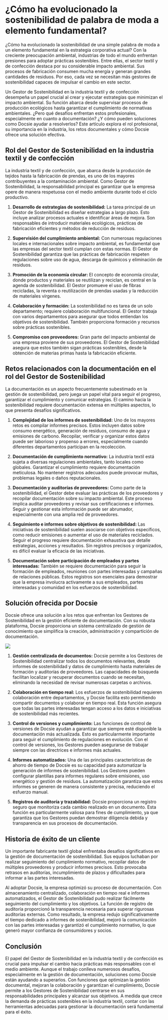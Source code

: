 # ¿Cómo ha evolucionado la sostenibilidad de palabra de moda a elemento fundamental?

¿Cómo ha evolucionado la sostenibilidad de una simple palabra de moda a un elemento fundamental en la estrategia corporativa actual? Con la creciente preocupación ambiental, industrias de todo el mundo enfrentan presiones para adoptar prácticas sostenibles. Entre ellas, el sector textil y de confección destaca por su considerable impacto ambiental. Sus procesos de fabricación consumen mucha energía y generan grandes cantidades de residuos. Por eso, cada vez se necesitan más gestores de sostenibilidad capaces de impulsar el cambio en este sector.

Un Gestor de Sostenibilidad en la industria textil y de confección desempeña un papel crucial al crear y ejecutar estrategias que minimizan el impacto ambiental. Su función abarca desde supervisar procesos de producción ecológicos hasta garantizar el cumplimiento de normativas ambientales. ¿Pero qué desafíos enfrentan estos profesionales, especialmente en cuanto a documentación? ¿Y cómo pueden soluciones como Docsie ayudar a resolverlos? Este artículo explora el rol profesional, su importancia en la industria, los retos documentales y cómo Docsie ofrece una solución efectiva.

## Rol del Gestor de Sostenibilidad en la industria textil y de confección

La industria textil y de confección, que abarca desde la producción de tejidos hasta la fabricación de prendas, es uno de los mayores contribuyentes a la contaminación ambiental. Como Gestor de Sostenibilidad, la responsabilidad principal es garantizar que la empresa opere de manera respetuosa con el medio ambiente durante todo el ciclo productivo.

1. **Desarrollo de estrategias de sostenibilidad:** La tarea principal de un Gestor de Sostenibilidad es diseñar estrategias a largo plazo. Esto incluye analizar procesos actuales e identificar áreas de mejora. Son responsables de introducir materiales ecológicos, prácticas de fabricación eficientes y métodos de reducción de residuos.

2. **Supervisión del cumplimiento ambiental:** Con numerosas regulaciones locales e internacionales sobre impacto ambiental, es fundamental que las empresas del sector textil cumplan con estas normas. El Gestor de Sostenibilidad garantiza que las prácticas de fabricación respeten regulaciones sobre uso de agua, descarga de químicos y eliminación de residuos.

3. **Promoción de la economía circular:** El concepto de economía circular, donde productos y materiales se reutilizan y reciclan, es central en la agenda de sostenibilidad. El Gestor promueve el uso de fibras recicladas, la reventa o reutilización de prendas usadas y la reducción de materiales vírgenes.

4. **Colaboración y formación:** La sostenibilidad no es tarea de un solo departamento; requiere colaboración multifuncional. El Gestor trabaja con varios departamentos para asegurar que todos entiendan los objetivos de sostenibilidad. También proporciona formación y recursos sobre prácticas sostenibles.

5. **Compromiso con proveedores:** Gran parte del impacto ambiental de una empresa proviene de sus proveedores. El Gestor de Sostenibilidad asegura que estos también sigan prácticas sostenibles, desde la obtención de materias primas hasta la fabricación eficiente.

## Retos relacionados con la documentación en el rol del Gestor de Sostenibilidad

La documentación es un aspecto frecuentemente subestimado en la gestión de sostenibilidad, pero juega un papel vital para seguir el progreso, garantizar el cumplimiento y comunicar estrategias. El camino hacia la sostenibilidad requiere documentación extensa en múltiples aspectos, lo que presenta desafíos significativos.

1. **Complejidad de los informes de sostenibilidad:** Uno de los mayores retos es compilar informes precisos. Estos incluyen datos sobre consumo energético, generación de residuos, consumo de agua y emisiones de carbono. Recopilar, verificar y organizar estos datos puede ser laborioso y propenso a errores, especialmente cuando diferentes departamentos participan en la recolección.

2. **Documentación de cumplimiento normativo:** La industria textil está sujeta a diversas regulaciones ambientales, tanto locales como globales. Garantizar el cumplimiento requiere documentación meticulosa. No mantener registros adecuados puede provocar multas, problemas legales o daños reputacionales.

3. **Documentación y auditorías de proveedores:** Como parte de la sostenibilidad, el Gestor debe evaluar las prácticas de los proveedores y recopilar documentación sobre su impacto ambiental. Este proceso implica auditar proveedores y revisar sus certificaciones e informes. Seguir y gestionar esta información puede ser abrumador, especialmente con una amplia red de proveedores.

4. **Seguimiento e informes sobre objetivos de sostenibilidad:** Las iniciativas de sostenibilidad suelen asociarse con objetivos específicos, como reducir emisiones o aumentar el uso de materiales reciclados. Seguir el progreso requiere documentación exhaustiva que detalle estrategias, acciones y resultados. Sin registros precisos y organizados, es difícil evaluar la eficacia de las iniciativas.

5. **Documentación sobre participación de empleados y partes interesadas:** También se requiere documentación para seguir la formación de empleados, reuniones con partes interesadas y campañas de relaciones públicas. Estos registros son esenciales para demostrar que la empresa involucra activamente a sus empleados, partes interesadas y comunidad en los esfuerzos de sostenibilidad.

## Solución ofrecida por Docsie

Docsie ofrece una solución a los retos que enfrentan los Gestores de Sostenibilidad en la gestión eficiente de documentación. Con su robusta plataforma, Docsie proporciona un sistema centralizado de gestión de conocimiento que simplifica la creación, administración y compartición de documentación.

![](https://cdn.docsie.io/workspace_PxAvC1Uenuc7ad6H3/doc_wn84Jkoc6hIMTO2eE/file_wp2LyIfmJRkuzzqoi/image_3ff6fd5f-23df-1310-a91d-4b68f7347d05.jpg)

1. **Gestión centralizada de documentos:** Docsie permite a los Gestores de Sostenibilidad centralizar todos los documentos relevantes, desde informes de sostenibilidad y datos de cumplimiento hasta materiales de formación y auditorías de proveedores. Las capacidades de búsqueda facilitan localizar y recuperar documentos cuando se necesitan, eliminando la necesidad de revisar numerosas carpetas o archivos.

2. **Colaboración en tiempo real:** Los esfuerzos de sostenibilidad requieren colaboración entre departamentos, y Docsie facilita esto permitiendo compartir documentos y colaborar en tiempo real. Esta función asegura que todas las partes interesadas tengan acceso a los datos e iniciativas de sostenibilidad más recientes.

3. **Control de versiones y cumplimiento:** Las funciones de control de versiones de Docsie ayudan a garantizar que siempre esté disponible la documentación más actualizada. Esto es particularmente importante para seguir el cumplimiento de regulaciones en evolución. Con el control de versiones, los Gestores pueden asegurarse de trabajar siempre con las directrices e informes más actuales.

4. **Informes automatizados:** Una de las principales características de ahorro de tiempo de Docsie es su capacidad para automatizar la generación de informes de sostenibilidad. Los Gestores pueden configurar plantillas para informes regulares sobre emisiones, uso energético y gestión de residuos. La automatización garantiza que estos informes se generen de manera consistente y precisa, reduciendo el esfuerzo manual.

5. **Registros de auditoría y trazabilidad:** Docsie proporciona un registro seguro que monitoriza cada cambio realizado en un documento. Esta función es particularmente valiosa para fines de cumplimiento, ya que garantiza que los Gestores puedan demostrar diligencia debida y transparencia en sus procesos de documentación.

## Historia de éxito de un cliente

Un importante fabricante textil global enfrentaba desafíos significativos en la gestión de documentación de sostenibilidad. Sus equipos luchaban por realizar seguimiento del cumplimiento normativo, recopilar datos de múltiples proveedores y producir informes precisos. Esto provocaba retrasos en auditorías, incumplimiento de plazos y dificultades para informar a las partes interesadas.

Al adoptar Docsie, la empresa optimizó su proceso de documentación. Con almacenamiento centralizado, colaboración en tiempo real e informes automatizados, el Gestor de Sostenibilidad pudo realizar fácilmente seguimiento del cumplimiento y los objetivos. La función de registro de auditoría proporcionó la transparencia necesaria para superar rigurosas auditorías externas. Como resultado, la empresa redujo significativamente el tiempo dedicado a informes de sostenibilidad, mejoró la comunicación con las partes interesadas y garantizó el cumplimiento normativo, lo que generó mayor confianza de consumidores y socios.

## Conclusión

El papel del Gestor de Sostenibilidad en la industria textil y de confección es crucial para impulsar el cambio hacia prácticas más responsables con el medio ambiente. Aunque el trabajo conlleva numerosos desafíos, especialmente en la gestión de documentación, soluciones como Docsie están ayudando a superarlos. Con funciones que optimizan la gestión documental, mejoran la colaboración y garantizan el cumplimiento, Docsie permite a los Gestores de Sostenibilidad centrarse en sus responsabilidades principales y alcanzar sus objetivos. A medida que crece la demanda de prácticas sostenibles en la industria textil, contar con las herramientas adecuadas para gestionar la documentación será fundamental para el éxito.